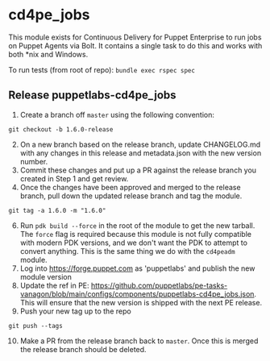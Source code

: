 # cd4pe_jobs

This module exists for Continuous Delivery for Puppet Enterprise to run jobs on Puppet Agents via Bolt. It contains a single task to do this and works with both \*nix and Windows.

To run tests (from root of repo):
`bundle exec rspec spec`

## Release puppetlabs-cd4pe_jobs

1. Create a branch off `master` using the following convention:
```shell
git checkout -b 1.6.0-release
```
2. On a new branch based on the release branch, update CHANGELOG.md with any changes in this release and metadata.json with the new version number.
3. Commit these changes and put up a PR against the release branch you created in Step 1 and get review.
4. Once the changes have been approved and merged to the release branch, pull down the updated release branch and tag the module.
```shell
git tag -a 1.6.0 -m "1.6.0"
```
6. Run `pdk build --force` in the root of the module to get the new tarball. The `force` flag is required because this module is not fully compatible with modern PDK versions, and we don't want the PDK to attempt to convert anything. This is the same thing we do with the `cd4peadm` module.
7. Log into https://forge.puppet.com as 'puppetlabs' and publish the new module version
8. Update the ref in PE: https://github.com/puppetlabs/pe-tasks-vanagon/blob/main/configs/components/puppetlabs-cd4pe_jobs.json. This will ensure that the new version is shipped with the next PE release.
9. Push your new tag up to the repo
```shell
git push --tags
```
10. Make a PR from the release branch back to `master`. Once this is merged the release branch should be deleted.
